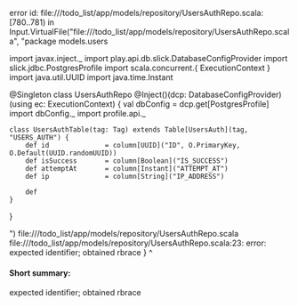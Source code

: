error id: file://<WORKSPACE>/todo_list/app/models/repository/UsersAuthRepo.scala:[780..781) in Input.VirtualFile("file://<WORKSPACE>/todo_list/app/models/repository/UsersAuthRepo.scala", "package models.users

import javax.inject._
import play.api.db.slick.DatabaseConfigProvider
import slick.jdbc.PostgresProfile
import scala.concurrent.{ ExecutionContext }
import java.util.UUID
import java.time.Instant

@Singleton
class UsersAuthRepo @Inject()(dcp: DatabaseConfigProvider)(using ec: ExecutionContext) {
    val dbConfig = dcp.get[PostgresProfile]
    import dbConfig._
    import profile.api._

    class UsersAuthTable(tag: Tag) extends Table[UsersAuth](tag, "USERS_AUTH") {
        def id              = column[UUID]("ID", O.PrimaryKey, O.Default(UUID.randomUUID))
        def isSuccess       = column[Boolean]("IS_SUCCESS")
        def attemptAt       = column[Instant]("ATTEMPT_AT")
        def ip              = column[String]("IP_ADDRESS")

        def 
    }
}

")
file://<WORKSPACE>/todo_list/app/models/repository/UsersAuthRepo.scala
file://<WORKSPACE>/todo_list/app/models/repository/UsersAuthRepo.scala:23: error: expected identifier; obtained rbrace
    }
    ^
#### Short summary: 

expected identifier; obtained rbrace